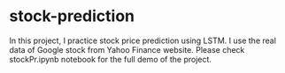 # stock-prediction

In this project, I practice stock price prediction using LSTM. I use the real data of Google stock from Yahoo Finance website. Please check stockPr.ipynb notebook for the full demo of the project.


